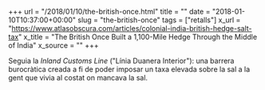 +++
url = "/2018/01/10/the-british-once.html"
title = ""
date = "2018-01-10T10:37:00+00:00"
slug = "the-british-once"
tags = ["retalls"]
x_url = "https://www.atlasobscura.com/articles/colonial-india-british-hedge-salt-tax"
x_title = "The British Once Built a 1,100-Mile Hedge Through the Middle of India"
x_source = ""
+++


Seguia la *Inland Customs Line* ("Línia Duanera Interior"): una barrera burocràtica creada a fi de poder imposar un taxa elevada sobre la sal a la gent que vivia al costat on mancava la sal.

